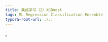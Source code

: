 ```yaml
---
title: 集成学习（2）XGBoost
tags: ML Regression Classification Ensemble
typora-root-url: ./..
---
```


。

<!--more-->

